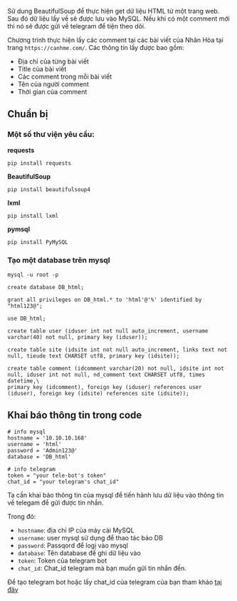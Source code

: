 Sử dung BeautifulSoup để thực hiện get dữ liệu HTML từ một trang web. Sau đó dữ liệu lấy về sẽ được lưu vào MySQL. Nếu khi có một comment mới thì nó sẽ được gửi về telegram để tiện theo dõi.

Chương trình thực hiện lấy các comment tại các bài viết của Nhân Hòa tại trang `https://canhme.com/`. Các thông tin lấy được bao gồm:
 * Địa chỉ của từng bài viết
 * Title của bài viết
 * Các comment trong mỗi bài viết
 * Tên của người comment
 * Thời gian của comment

## Chuẩn bị

### Một số thư viện yêu cầu:

**requests**

```
pip install requests
```

**BeautifulSoup**

```
pip install beautifulsoup4
```

**lxml**

```
pip install lxml
```

**pymsql**

```
pip install PyMySQL
```

### Tạo một database trên mysql

```
mysql -u root -p

create database DB_html;

grant all privileges on DB_html.* to 'html'@'%' identified by "html123@";

use DB_html;

create table user (iduser int not null auto_increment, username varchar(40) not null, primary key (iduser));

create table site (idsite int not null auto_increment, links text not null, tieude text CHARSET utf8, primary key (idsite));

create table comment (idcomment varchar(20) not null, idsite int not null, iduser int not null, nd_comment text CHARSET utf8, times datetime,\
primary key (idcomment), foreign key (iduser) references user (iduser), foreign key (idsite) references site (idsite));
```

## Khai báo thông tin trong code

```
# info mysql
hostname = '10.10.10.168'
username = 'html'
password = 'Admin123@'
database = 'DB_html'

# info telegram
token = "your tele-bot's token"
chat_id = "your telegram's chat_id"
```

Ta cần khai báo thông tin của mysql để tiến hành lưu dữ liệu vào thông tin về telegam để gửi được tin nhắn.

Trong đó:
 * `hostname`: địa chỉ IP của máy cài MySQL
 * `username`: user mysql sử dụng để thao tác báo DB
 * `password`: Passqord để logị vào mysql
 * `database`: Tên database để ghi dữ liệu vào
 * `token`: Token của telegram bot
 * `chat_id`: Chat_id telegram mà bạn muốn gửi tin nhắn đến.

Để tạo telegram bot hoặc lấy chat_id của telegram của bạn tham khảo [tại đây](https://blog.cloud365.vn/monitor/zabbix4-thiet-lap-canh-bao-qua-telegram/)